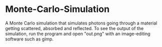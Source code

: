 # Monte-Carlo-Simulation

A Monte Carlo simulation that simulates photons going through a material getting scattered, absorbed and reflected.
To see the output of the simulation, run the program and open "out.png" with an image-editing software such as gimp.
